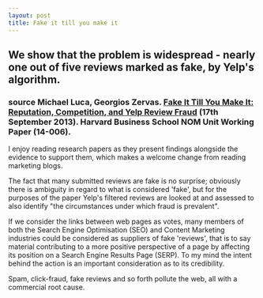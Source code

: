 ```yaml
---
layout: post
title: Fake it till you make it
---
```


## We show that the problem is widespread - nearly one out of five reviews marked as fake, by Yelp's algorithm.

### source Michael Luca, Georgios Zervas. [Fake It Till You Make It: Reputation, Competition, and Yelp Review Fraud](http://people.hbs.edu/mluca/FakeItTillYouMakeIt.pdf) (17th September 2013). Harvard Business School NOM Unit Working Paper (14-006).

I enjoy reading research papers as they present findings alongside the evidence to support them, which makes a welcome change from reading marketing blogs.

The fact that many submitted reviews are fake is no surprise; obviously there is ambiguity in regard to what is considered 'fake', but for the purposes of the paper Yelp's filtered reviews are looked at and assessed to also identify "the circumstances under which fraud is prevalent".

If we consider the links between web pages as votes, many members of both the Search Engine Optimisation (SEO) and Content Marketing industries could be considered as suppliers of fake 'reviews', that is to say material contributing to a more positive perspective of a page by affecting its position on a Search Engine Results Page (SERP). To my mind the intent behind the action is an important consideration as to its credibility.

Spam, click-fraud, fake reviews and so forth pollute the web, all with a commercial root cause.